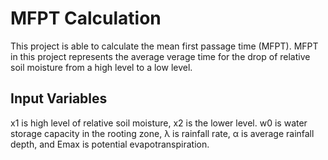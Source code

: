 # MFPT Calculation
This project is able to calculate the mean first passage time (MFPT). MFPT in this project represents the average verage time for the drop of relative soil moisture from a high level to a low level.
## Input Variables
x1 is high level of relative soil moisture, x2 is the lower level. w0 is water storage capacity in the rooting zone, λ is rainfall rate, α is average rainfall depth, and Emax is potential evapotranspiration.
